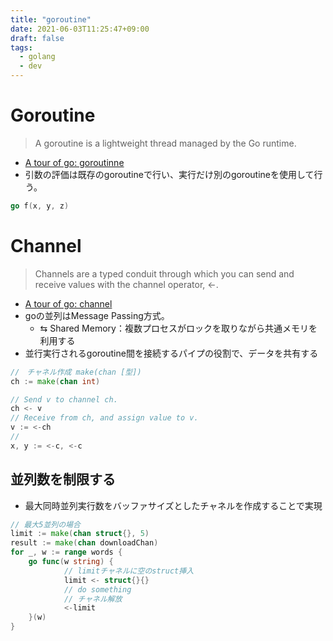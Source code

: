 ```yaml
---
title: "goroutine"
date: 2021-06-03T11:25:47+09:00
draft: false
tags: 
  - golang
  - dev
---
```


# Goroutine

>A goroutine is a lightweight thread managed by the Go runtime.

- [A tour of go: goroutinne](https://tour.golang.org/concurrency/1)
- 引数の評価は既存のgoroutineで行い、実行だけ別のgoroutineを使用して行う。

```go
go f(x, y, z)
```

# Channel

>Channels are a typed conduit through which you can send and receive values with the channel operator, <-.

- [A tour of go: channel](https://tour.golang.org/concurrency/2)
- goの並列はMessage Passing方式。
    - ⇆ Shared Memory：複数プロセスがロックを取りながら共通メモリを利用する
- 並行実行されるgoroutine間を接続するパイプの役割で、データを共有する

```go
//　チャネル作成 make(chan [型])
ch := make(chan int)
```

```go
// Send v to channel ch.
ch <- v  
// Receive from ch, and assign value to v.
v := <-ch  
// 					
x, y := <-c, <-c
```


## 並列数を制限する

- 最大同時並列実行数をバッファサイズとしたチャネルを作成することで実現

```go
// 最大5並列の場合
limit := make(chan struct{}, 5)
result := make(chan downloadChan)
for _, w := range words {
	go func(w string) {
            // limitチャネルに空のstruct挿入
            limit <- struct{}{}
            // do something
            // チャネル解放
            <-limit
	}(w)
}
```
